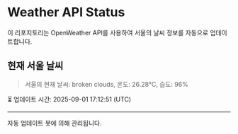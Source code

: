
# Weather API Status

이 리포지토리는 OpenWeather API를 사용하여 서울의 날씨 정보를 자동으로 업데이트합니다.

## 현재 서울 날씨
> 서울의 현재 날씨: broken clouds, 온도: 26.28°C, 습도: 96%

⏳ 업데이트 시간: 2025-09-01 17:12:51 (UTC)

---
자동 업데이트 봇에 의해 관리됩니다.
